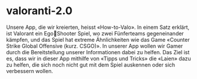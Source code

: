 # valoranti-2.0

Unsere App, die wir kreierten, heisst «How-to-Valo». In einem Satz erklärt, ist Valorant ein EgoShooter Spiel, wo zwei Fünferteams gegeneinander kämpfen, 
und das Spiel hat extreme Ähnlichkeiten wie das Game «Counter Strike Global Offensive (kurz. CSGO)».
In unserer App wollen wir Gamer durch die Bereitstellung unserer Informationen dabei zu helfen. Das Ziel ist es, dass wir in 
dieser App mithilfe von «Tipps und Tricks» die «Laien» dazu zu helfen, die sich noch nicht gut mit 
dem Spiel auskennen oder sich verbessern wollen.
